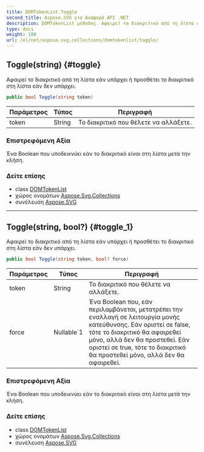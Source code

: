 ```yaml
---
title: DOMTokenList.Toggle
second_title: Aspose.SVG για Αναφορά API .NET
description: DOMTokenList μέθοδος. Αφαιρεί το διακριτικό από τη λίστα εάν υπάρχει ή προσθέτει το διακριτικό στη λίστα εάν δεν υπάρχει.
type: docs
weight: 100
url: /el/net/aspose.svg.collections/domtokenlist/toggle/
---
```

## Toggle(string) {#toggle}

Αφαιρεί το διακριτικό από τη λίστα εάν υπάρχει ή προσθέτει το διακριτικό στη λίστα εάν δεν υπάρχει.

```csharp
public bool Toggle(string token)
```

| Παράμετρος | Τύπος | Περιγραφή |
| --- | --- | --- |
| token | String | Το διακριτικό που θέλετε να αλλάξετε. |

### Επιστρεφόμενη Αξία

Ένα Boolean που υποδεικνύει εάν το διακριτικό είναι στη λίστα μετά την κλήση.

### Δείτε επίσης

* class [DOMTokenList](../)
* χώρος ονομάτων [Aspose.Svg.Collections](../../domtokenlist/)
* συνέλευση [Aspose.SVG](../../../)

---

## Toggle(string, bool?) {#toggle_1}

Αφαιρεί το διακριτικό από τη λίστα εάν υπάρχει ή προσθέτει το διακριτικό στη λίστα εάν δεν υπάρχει.

```csharp
public bool Toggle(string token, bool? force)
```

| Παράμετρος | Τύπος | Περιγραφή |
| --- | --- | --- |
| token | String | Το διακριτικό που θέλετε να αλλάξετε. |
| force | Nullable`1 | Ένα Boolean που, εάν περιλαμβάνεται, μετατρέπει την εναλλαγή σε λειτουργία μονής κατεύθυνσης. Εάν οριστεί σε false, τότε το διακριτικό θα αφαιρεθεί μόνο, αλλά δεν θα προστεθεί. Εάν οριστεί σε true, τότε το διακριτικό θα προστεθεί μόνο, αλλά δεν θα αφαιρεθεί. |

### Επιστρεφόμενη Αξία

Ένα Boolean που υποδεικνύει εάν το διακριτικό είναι στη λίστα μετά την κλήση.

### Δείτε επίσης

* class [DOMTokenList](../)
* χώρος ονομάτων [Aspose.Svg.Collections](../../domtokenlist/)
* συνέλευση [Aspose.SVG](../../../)



